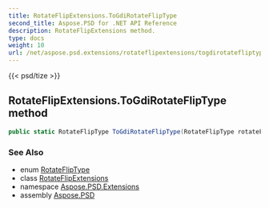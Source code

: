 ```yaml
---
title: RotateFlipExtensions.ToGdiRotateFlipType
second_title: Aspose.PSD for .NET API Reference
description: RotateFlipExtensions method. 
type: docs
weight: 10
url: /net/aspose.psd.extensions/rotateflipextensions/togdirotatefliptype/
---
```

{{< psd/tize >}}
## RotateFlipExtensions.ToGdiRotateFlipType method

```csharp
public static RotateFlipType ToGdiRotateFlipType(RotateFlipType rotateFlipType)
```

### See Also

* enum [RotateFlipType](../../../aspose.psd/rotatefliptype/)
* class [RotateFlipExtensions](../)
* namespace [Aspose.PSD.Extensions](../../rotateflipextensions/)
* assembly [Aspose.PSD](../../../)


